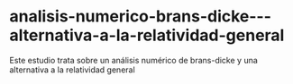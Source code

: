 # analisis-numerico-brans-dicke---alternativa-a-la-relatividad-general
Este estudio trata sobre un análisis numérico de brans-dicke y una alternativa a la relatividad general

